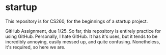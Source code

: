 # startup
This repository is for CS260, for the beginnings of a startup project.

GitHub Assignment, due 1/25.
So far, this repository is entirely practice for using GitHub. Personally, I hate GitHub. It has it's uses, but it tends to be incredibly annoying, easily messed up, and quite confusing. Nonetheless, it's required, so here we are.